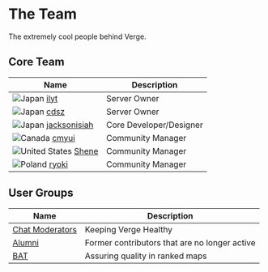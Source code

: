 # The Team

The extremely cool people behind Verge.

Core Team
------

| Name | Description |
| ---- | ----------- |
| ![][flag_JP] [ilyt]() | Server Owner |
| ![][flag_JP] [cdsz]() | Server Owner |
| ![][flag_JP] [jacksonisiah]() | Core Developer/Designer |
| ![][flag_CA] [cmyui]() | Community Manager |
| ![][flag_US] [Shene]() | Community Manager |
| ![][flag_PL] [ryoki]() | Community Manager |

User Groups
----------------------

| Name | Description |
| ---- | ----------- |
| [Chat Moderators](/index/people/chat-moderators) | Keeping Verge Healthy |
| [Alumni](/index/people/alumni) | Former contributors that are no longer active |
| [BAT](/index/people/BAT) | Assuring quality in ranked maps |

[flag_AR]: /shared/flag/AR.gif "Poland"
[flag_AU]: /shared/flag/AU.gif "Australia"
[flag_DE]: /shared/flag/DE.gif "Germany"
[flag_ES]: /shared/flag/ES.gif "Spain"
[flag_FR]: /shared/flag/FR.gif "France"
[flag_NZ]: /shared/flag/NZ.gif "New Zealand"
[flag_NL]: /shared/flag/NL.gif "Netherlands"
[flag_US]: /shared/flag/US.gif "United States"
[flag_PH]: /shared/flag/PH.gif "Philippines"
[flag_CN]: /shared/flag/CN.gif "China"
[flag_JP]: /shared/flag/JP.gif "Japan"
[flag_GB]: /shared/flag/GB.gif "United Kingdom"
[flag_CA]: /shared/flag/CA.gif "Canada"
[flag_PL]: /shared/flag/PL.gif "Poland"
